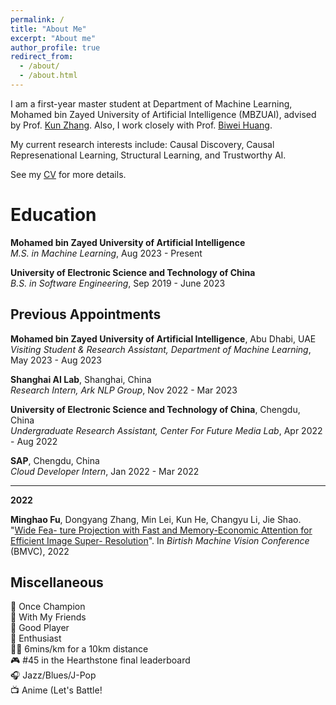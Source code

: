 ```yaml
---
permalink: /
title: "About Me"
excerpt: "About me"
author_profile: true
redirect_from: 
  - /about/
  - /about.html
---
```


I am a first-year master student at Department of Machine Learning, Mohamed bin Zayed University of Artificial Intelligence (MBZUAI), advised by Prof. [Kun Zhang](https://www.andrew.cmu.edu/user/kunz1/index.html). Also, I work closely with Prof. [Biwei Huang](https://biweihuang.com/).

My current research interests include: Causal Discovery, Causal Represenational Learning, Structural Learning, and Trustworthy AI. 

See my [CV](../files/Academic_CV.pdf) for more details.

Education
======


  **Mohamed bin Zayed University of Artificial Intelligence**  
  *M.S. in Machine Learning*, Aug 2023 - Present


  **University of Electronic Science and Technology of China**  
  *B.S. in Software Engineering*, Sep 2019 - June 2023


Previous Appointments
------

  **Mohamed bin Zayed University of Artificial Intelligence**, Abu Dhabi, UAE  
  *Visiting Student & Research Assistant, Department of Machine Learning*, May 2023 - Aug 2023

  **Shanghai AI Lab**, Shanghai, China  
  *Research Intern, Ark NLP Group*, Nov 2022 - Mar 2023

  **University of Electronic Science and Technology of China**, Chengdu, China  
  *Undergraduate Research Assistant, Center For Future Media Lab*, Apr 2022 - Aug 2022

  **SAP**, Chengdu, China  
  *Cloud Developer Intern*, Jan 2022 - Mar 2022



------
**2022**  

  **Minghao Fu**, Dongyang Zhang, Min Lei, Kun He, Changyu Li, Jie Shao. "[Wide Fea-
  ture Projection with Fast and Memory-Economic Attention for Efficient Image Super-
  Resolution](https://bmvc2022.mpi-inf.mpg.de/615/)". In *Birtish Machine Vision Conference* (BMVC), 2022

  <!-- **Minghao Fu**, Xin Man, Yihan Xu, Jie Shao. ”[ESTISR: Adapting Efficient Scene
  Text Image Super-resolution for Real-Scenes](https://arxiv.org/abs/2306.02443)”. In CoRR, abs/2306.02443, 2023 -->

Miscellaneous
------
🎾 Once Champion  
🏀 With My Friends  
🏓 Good Player  
🏸 Enthusiast  
🏃‍♂️ 6mins/km for a 10km distance  
🎮 #45 in the Hearthstone final leaderboard  
🎧 Jazz/Blues/J-Pop  
📺 Anime \(Let's Battle!    
  
    

<html>
  <head>
    <meta charset="UTF-8">
    <title>Map of visitors</title>
  </head>
  <body>
    <div>
    </div>
    <script type="text/javascript" id="mapmyvisitors" src="//mapmyvisitors.com/map.js?d=1IPf0Fo3ktm5IO3crx8N7GXZRlsf8B-tprE0j0O560Y&cl=ffffff&w=a"></script>
  </body>
</html>

